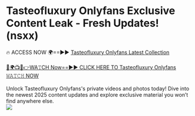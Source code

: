 # Tasteofluxury Onlyfans Exclusive Content Leak - Fresh Updates! (nsxx)

🔥 ACCESS NOW 🌍==►► <a href="https://tinyurl.com/kvy9nzfs" rel="nofollow">Tasteofluxury Onlyfans Latest Collection</a>
<br><br>
[🔴🌍📺📱👉WA𝚃CH Now==►► CLICK HERE TO Tasteofluxury Onlyfans 𝚆𝙰𝚃𝙲𝙷 NOW](https://tinyurl.com/kvy9nzfs)
<br><br>
Unlock Tasteofluxury Onlyfans's private videos and photos today! Dive into the newest 2025 content updates and explore exclusive material you won’t find anywhere else.
<br>
<a href="https://tinyurl.com/kvy9nzfs" rel="nofollow" data-target="animated-image.originalLink"><img src="https://camo.githubusercontent.com/8a4f000d20f83aca3bf7ec5f350d767afa0574a8a352519fd8cfa583a6f93a33/68747470733a2f2f692e696d6775722e636f6d2f644a486b345a712e676966" data-canonical-src="https://i.imgur.com/dJHk4Zq.gif" style="max-width: 100%; display: inline-block;" data-target="animated-image.originalImage"></a>
<br>

